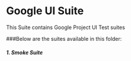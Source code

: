 # Google UI Suite

This Suite contains Google Project UI Test suites 

###Below are the suites available in this folder:

##### 1. Smoke Suite